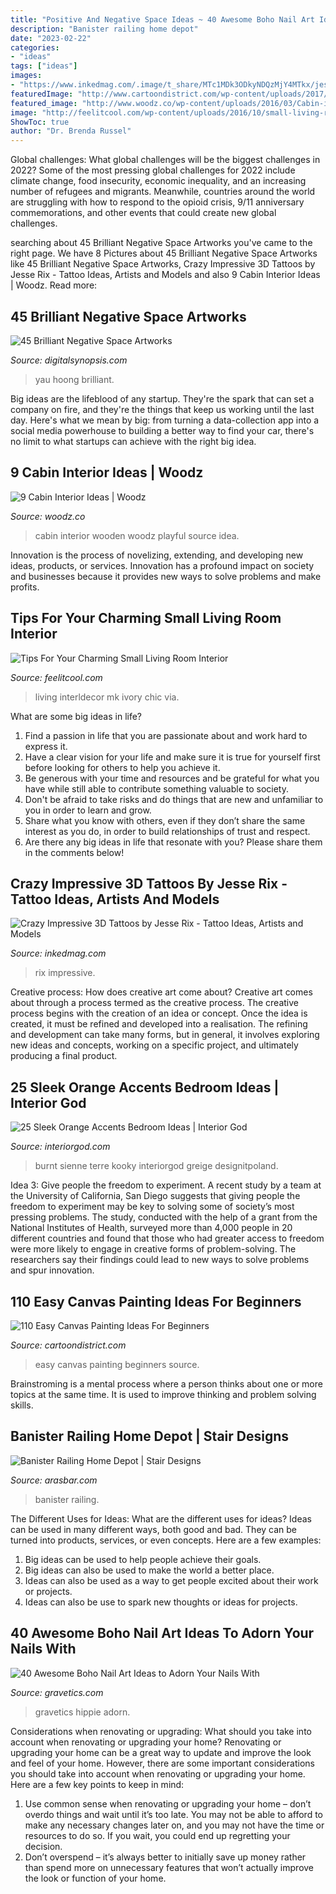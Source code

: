 ```yaml
---
title: "Positive And Negative Space Ideas ~ 40 Awesome Boho Nail Art Ideas To Adorn Your Nails With"
description: "Banister railing home depot"
date: "2023-02-22"
categories:
- "ideas"
tags: ["ideas"]
images:
- "https://www.inkedmag.com/.image/t_share/MTc1MDk3ODkyNDQzMjY4MTkx/jesse-rix-fb.jpg"
featuredImage: "http://www.cartoondistrict.com/wp-content/uploads/2017/06/Easy-Canvas-Painting-Ideas-For-Beginners13.jpg"
featured_image: "http://www.woodz.co/wp-content/uploads/2016/03/Cabin-interior-ideas-7.jpg"
image: "http://feelitcool.com/wp-content/uploads/2016/10/small-living-room-ideas11.jpg"
ShowToc: true
author: "Dr. Brenda Russel"
---
```



Global challenges: What global challenges will be the biggest challenges in 2022?
Some of the most pressing global challenges for 2022 include climate change, food insecurity, economic inequality, and an increasing number of refugees and migrants. Meanwhile, countries around the world are struggling with how to respond to the opioid crisis, 9/11 anniversary commemorations, and other events that could create new global challenges.

	

		
searching about 45 Brilliant Negative Space Artworks you've came to the right page. We have 8 Pictures about 45 Brilliant Negative Space Artworks like 45 Brilliant Negative Space Artworks, Crazy Impressive 3D Tattoos by Jesse Rix - Tattoo Ideas, Artists and Models and also 9 Cabin Interior Ideas | Woodz. Read more:
		
    
## 45 Brilliant Negative Space Artworks

<img loading=lazy src="https://digitalsynopsis.com/wp-content/uploads/2016/07/negative-space-art-illustrations-tang-yau-hoong-21.jpg" onerror="this.onerror=null;this.src='https://tse4.mm.bing.net/th?id=OIP.fAYDPWYUcn_c2d8eRaKFmQHaKF&amp;pid=15.1';" alt="45 Brilliant Negative Space Artworks">

_Source: digitalsynopsis.com_

>yau hoong brilliant. 

	

Big ideas are the lifeblood of any startup. They're the spark that can set a company on fire, and they're the things that keep us working until the last day. Here's what we mean by big: from turning a data-collection app into a social media powerhouse to building a better way to find your car, there's no limit to what startups can achieve with the right big idea.

    
## 9 Cabin Interior Ideas | Woodz

<img loading=lazy src="http://www.woodz.co/wp-content/uploads/2016/03/Cabin-interior-ideas-7.jpg" onerror="this.onerror=null;this.src='https://tse3.mm.bing.net/th?id=OIP.dvT8shPr7v48NDMENBHU6QHaLH&amp;pid=15.1';" alt="9 Cabin Interior Ideas | Woodz">

_Source: woodz.co_

>cabin interior wooden woodz playful source idea. 

	

Innovation is the process of novelizing, extending, and developing new ideas, products, or services. Innovation has a profound impact on society and businesses because it provides new ways to solve problems and make profits.

    
## Tips For Your Charming Small Living Room Interior

<img loading=lazy src="http://feelitcool.com/wp-content/uploads/2016/10/small-living-room-ideas11.jpg" onerror="this.onerror=null;this.src='https://tse4.mm.bing.net/th?id=OIP.oR1M6uXQYgZqHp5uqv6lLwHaLJ&amp;pid=15.1';" alt="Tips For Your Charming Small Living Room Interior">

_Source: feelitcool.com_

>living interldecor mk ivory chic via. 

	

What are some big ideas in life?
1. Find a passion in life that you are passionate about and work hard to express it.
2. Have a clear vision for your life and make sure it is true for yourself first before looking for others to help you achieve it.
3. Be generous with your time and resources and be grateful for what you have while still able to contribute something valuable to society.
4. Don't be afraid to take risks and do things that are new and unfamiliar to you in order to learn and grow.
5. Share what you know with others, even if they don’t share the same interest as you do, in order to build relationships of trust and respect. 
6. Are there any big ideas in life that resonate with you? Please share them in the comments below!

    
## Crazy Impressive 3D Tattoos By Jesse Rix - Tattoo Ideas, Artists And Models

<img loading=lazy src="https://www.inkedmag.com/.image/t_share/MTc1MDk3ODkyNDQzMjY4MTkx/jesse-rix-fb.jpg" onerror="this.onerror=null;this.src='https://tse1.mm.bing.net/th?id=OIP.aL8sMCtRDdxgZjwqzeAINgHaD4&amp;pid=15.1';" alt="Crazy Impressive 3D Tattoos by Jesse Rix - Tattoo Ideas, Artists and Models">

_Source: inkedmag.com_

>rix impressive. 

	

Creative process: How does creative art come about?
Creative art comes about through a process termed as the creative process. The creative process begins with the creation of an idea or concept. Once the idea is created, it must be refined and developed into a realisation. The refining and development can take many forms, but in general, it involves exploring new ideas and concepts, working on a specific project, and ultimately producing a final product.

    
## 25 Sleek Orange Accents Bedroom Ideas | Interior God

<img loading=lazy src="https://www.interiorgod.com/wp-content/uploads/2016/06/Burnt-orange-wall-color-for-bedroom.jpg" onerror="this.onerror=null;this.src='https://tse4.mm.bing.net/th?id=OIP.G6JcFMwzOiLCgzCfJAAKLQHaJ3&amp;pid=15.1';" alt="25 Sleek Orange Accents Bedroom Ideas | Interior God">

_Source: interiorgod.com_

>burnt sienne terre kooky interiorgod greige designitpoland. 

	

Idea 3: Give people the freedom to experiment.
A recent study by a team at the University of California, San Diego suggests that giving people the freedom to experiment may be key to solving some of society’s most pressing problems. The study, conducted with the help of a grant from the National Institutes of Health, surveyed more than 4,000 people in 20 different countries and found that those who had greater access to freedom were more likely to engage in creative forms of problem-solving. The researchers say their findings could lead to new ways to solve problems and spur innovation.

    
## 110 Easy Canvas Painting Ideas For Beginners

<img loading=lazy src="http://www.cartoondistrict.com/wp-content/uploads/2017/06/Easy-Canvas-Painting-Ideas-For-Beginners13.jpg" onerror="this.onerror=null;this.src='https://tse3.mm.bing.net/th?id=OIP.PaCIhTfng4rynVrywImCGQHaLH&amp;pid=15.1';" alt="110 Easy Canvas Painting Ideas For Beginners">

_Source: cartoondistrict.com_

>easy canvas painting beginners source. 

	

Brainstroming is a mental process where a person thinks about one or more topics at the same time. It is used to improve thinking and problem solving skills.

    
## Banister Railing Home Depot | Stair Designs

<img loading=lazy src="http://www.arasbar.com/wp-content/uploads/2020/07/easy-banister-railing-home-depot-picture-973.jpg" onerror="this.onerror=null;this.src='https://tse3.mm.bing.net/th?id=OIP.7gxkgkWZ2nQDWVK6rtvamQHaHa&amp;pid=15.1';" alt="Banister Railing Home Depot | Stair Designs">

_Source: arasbar.com_

>banister railing. 

	

The Different Uses for Ideas: What are the different uses for ideas?
Ideas can be used in many different ways, both good and bad. They can be turned into products, services, or even concepts. Here are a few examples:
1. Big ideas can be used to help people achieve their goals. 
2. Big ideas can also be used to make the world a better place. 
3. Ideas can also be used as a way to get people excited about their work or projects. 
4. Ideas can also be use to spark new thoughts or ideas for projects.

    
## 40 Awesome Boho Nail Art Ideas To Adorn Your Nails With

<img loading=lazy src="https://www.gravetics.com/wp-content/uploads/2017/06/Hainpainted-Negative-Space-Boho-Nails.jpg" onerror="this.onerror=null;this.src='https://tse2.mm.bing.net/th?id=OIP.KgxmsjE_YOlVSanA34D0HAHaHR&amp;pid=15.1';" alt="40 Awesome Boho Nail Art Ideas to Adorn Your Nails With">

_Source: gravetics.com_

>gravetics hippie adorn. 

	

Considerations when renovating or upgrading: What should you take into account when renovating or upgrading your home?
Renovating or upgrading your home can be a great way to update and improve the look and feel of your home. However, there are some important considerations you should take into account when renovating or upgrading your home. Here are a few key points to keep in mind: 
1. Use common sense when renovating or upgrading your home – don’t overdo things and wait until it’s too late. You may not be able to afford to make any necessary changes later on, and you may not have the time or resources to do so. If you wait, you could end up regretting your decision. 
2. Don’t overspend – it’s always better to initially save up money rather than spend more on unnecessary features that won’t actually improve the look or function of your home.

